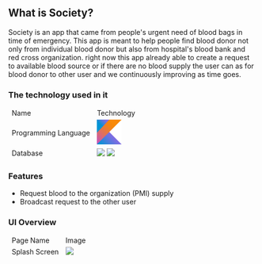 <h2>What is Society?</h2>

<p>
Society is an app that came from people's urgent need of blood bags in time of emergency. This app is meant to help people find blood donor not only from individual blood donor but also from hospital's blood bank and red cross organization. right now this app already able to create a request to available blood source or if there are no blood supply the user can as for blood donor to other user and we continuously improving as time goes. 
</p>

<h3>The technology used in it</h3>

<table style="width:100%">
  <thead style="text-alignment: center">
    <td>Name</td>
    <td>Technology</td
  </thead>
  <tr>
    <td>Programming Language</td>
    <td><img src="https://raw.githubusercontent.com/github/explore/80688e429a7d4ef2fca1e82350fe8e3517d3494d/topics/kotlin/kotlin.png" width="50px"></td
  </tr>
  <tr>
    <td>Database</td>
    <td>
      <img src="https://brandeps.com/logo-download/F/Firebase-RTDB-logo-vector-01.svg" width="70px">
      <img src="https://brandeps.com/logo-download/F/Firestore-logo-vector-01.svg" width="70px">
    </td
  </tr>
</table>
      
<h3>Features</h3>

<ul>
   <li>Request blood to the organization (PMI) supply</li>
   <li>Broadcast request to the other user</li>
</ul>

<h3>UI Overview</h3>
      
<table style="width:100%">
  <thead style="text-alignment: center">
    <td>Page Name</td>
    <td>Image</td
  </thead>
  <tr>
    <td>Splash Screen</td>
    <td>
      <img src="https://drive.google.com/file/d/19J4Nkm7C933Jq_lR8j4p_T_Hfauyb3rx/view?usp=sharing">
    </td
  </tr>
</table>
